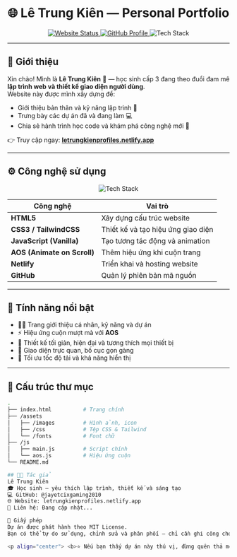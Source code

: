<h1 align="center">🌐 Lê Trung Kiên — Personal Portfolio</h1>

<p align="center">
  <a href="https://letrungkienprofiles.netlify.app/" target="_blank">
    <img src="https://img.shields.io/badge/Live%20Website-online-brightgreen?style=for-the-badge" alt="Website Status" />
  </a>
  <a href="https://github.com/jayetcixgaming2010" target="_blank">
    <img src="https://img.shields.io/badge/GitHub-jayetcixgaming2010-181717?style=for-the-badge&logo=github" alt="GitHub Profile" />
  </a>
  <img src="https://img.shields.io/badge/Made%20with-❤️%20%26%20HTML%2FCSS%2FJS-orange?style=for-the-badge" alt="Tech Stack" />
</p>

---

## 🧭 Giới thiệu

Xin chào! Mình là **Lê Trung Kiên** 👋 — học sinh cấp 3 đang theo đuổi đam mê **lập trình web và thiết kế giao diện người dùng**.  
Website này được mình xây dựng để:
- Giới thiệu bản thân và kỹ năng lập trình 🧠  
- Trưng bày các dự án đã và đang làm 💻  
- Chia sẻ hành trình học code và khám phá công nghệ mới 🌱  

👉 Truy cập ngay: **[letrungkienprofiles.netlify.app](https://letrungkienprofiles.netlify.app/)**

---

## ⚙️ Công nghệ sử dụng

<p align="center">
  <img src="https://skillicons.dev/icons?i=html,css,js,tailwind,netlify,github" alt="Tech Stack" />
</p>

| Công nghệ | Vai trò |
|------------|----------|
| **HTML5** | Xây dựng cấu trúc website |
| **CSS3 / TailwindCSS** | Thiết kế và tạo hiệu ứng giao diện |
| **JavaScript (Vanilla)** | Tạo tương tác động và animation |
| **AOS (Animate on Scroll)** | Thêm hiệu ứng khi cuộn trang |
| **Netlify** | Triển khai và hosting website |
| **GitHub** | Quản lý phiên bản mã nguồn |

---

## 🧩 Tính năng nổi bật

- 🧑‍💻 Trang giới thiệu cá nhân, kỹ năng và dự án  
- ⚡ Hiệu ứng cuộn mượt mà với **AOS**  
- 🌙 Thiết kế tối giản, hiện đại và tương thích mọi thiết bị  
- 💼 Giao diện trực quan, bố cục gọn gàng  
- 🚀 Tối ưu tốc độ tải và khả năng hiển thị  

---

## 📁 Cấu trúc thư mục

```bash
.
├── index.html          # Trang chính
├── /assets
│   ├── /images         # Hình ảnh, icon
│   ├── /css            # Tệp CSS & Tailwind
│   └── /fonts          # Font chữ
├── /js
│   ├── main.js         # Script chính
│   └── aos.js          # Hiệu ứng cuộn
└── README.md

## 👨‍🎨 Tác giả
Lê Trung Kiên
🎓 Học sinh – yêu thích lập trình, thiết kế và sáng tạo
💻 GitHub: @jayetcixgaming2010
🌐 Website: letrungkienprofiles.netlify.app
📧 Liên hệ: Đang cập nhật...

🪪 Giấy phép
Dự án được phát hành theo MIT License.
Bạn có thể tự do sử dụng, chỉnh sửa và phân phối — chỉ cần ghi công cho tác giả gốc.

<p align="center"> <b>⭐ Nếu bạn thấy dự án này thú vị, đừng quên thả một ngôi sao trên GitHub nhé!</b><br><br> Made with ❤️ by <a href="https://letrungkienprofiles.netlify.app/">Lê Trung Kiên</a> </p> ```
